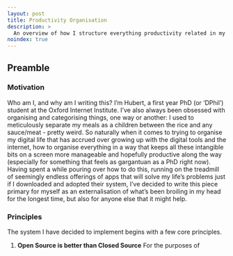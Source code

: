 ```yaml
---
layout: post
title: Productivity Organisation
description: >
  An overview of how I structure everything productivity related in my digital life.
noindex: true
---
```


## Preamble
### Motivation
Who am I, and why am I writing this? I’m Hubert, a first year PhD (or ‘DPhil’) student at the Oxford Internet Institute. I’ve also always been obsessed with organising and categorising things, one way or another: I used to meticulously separate my meals as a children between the rice and any sauce/meat - pretty weird. So naturally when it comes to trying to organise my digital life that has accrued over growing up with the digital tools and the internet, how to organise everything in a way that keeps all these intangible bits on a screen more manageable and hopefully productive along the way (especially for something that feels as gargantuan as a PhD right now). Having spent a while pouring over how to do this, running on the treadmill of seemingly endless offerings of apps that will solve my life’s problems just if I downloaded and adopted their system, I’ve decided to write this piece primary for myself as an externalisation of what’s been broiling in my head for the longest time, but also for anyone else that it might help.

### Principles
The system I have decided to implement begins with a few core principles.

1. **Open Source is better than Closed Source**
For the purposes of 
